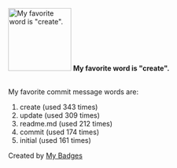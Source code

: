 <img src="https://my-badges.github.io/my-badges/favorite-word.png" alt="My favorite word is &quot;create&quot;." title="My favorite word is &quot;create&quot;." width="128">
<strong>My favorite word is &quot;create&quot;.</strong>
<br><br>

My favorite commit message words are:

1. create (used 343 times)
2. update (used 309 times)
3. readme.md (used 212 times)
4. commit (used 174 times)
5. initial (used 161 times)


Created by <a href="https://github.com/my-badges/my-badges">My Badges</a>